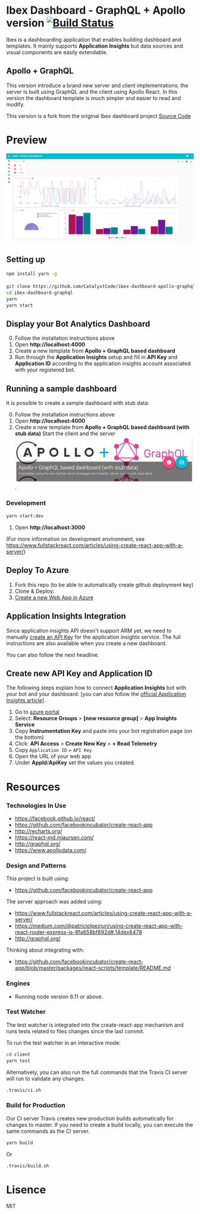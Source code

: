 # Ibex Dashboard - GraphQL + Apollo version [![Build Status](https://travis-ci.org/CatalystCode/ibex-dashboard-apollo-graphql.svg?branch=agql-server-endpoint)](https://travis-ci.org/CatalystCode/ibex-dashboard-apollo-graphql)

Ibex is a dashboarding application that enables building dashboard and templates.
It mainly supports **Application Insights** but data sources and visual components are easily extendable.

## Apollo + GraphQL
This version introduce a brand new server and client implementations, the server is built using GraphQL and the client using Apollo React.
In this version the dashboard template is much simpler and easier to read and modify.

This version is a fork from the original Ibex dashboard project [Source Code](https://github.com/CatalystCode/ibex-dashboard)

# Preview

[![Preview](/docs/bot-framework-apollo-gql-preview.png)](/docs/bot-framework-apollo-gql-preview.png)

## Setting up

```bash
npm install yarn -g

git clone https://github.com/CatalystCode/ibex-dashboard-apollo-graphql
cd ibex-dashboard-graphql
yarn
yarn start
```

## Display your Bot Analytics Dashboard
0. Follow the installation instructions above
1. Open **http://localhost:4000**
2. Create a new template from **Apollo + GraphQL based dashboard**
3. Run through the **Application Insights** setup and fill in **API Key** and **Application ID** according to the application insights account associated with your registered bot.

## Running a sample dashboard
It is possible to create a sample dashboard with stub data:

0. Follow the installation instructions above
1. Open **http://localhost:4000**
2. Create a new template from **Apollo + GraphQL based dashboard (with stub data)**
Start the client and the server
[![StubTemplate](/docs/template-for-sample.PNG)](/docs/template-for-sample.PNG).

### Development

```bash
yarn start:dev
```

1. Open **http://localhost:3000**

(For more information on development environment, see https://www.fullstackreact.com/articles/using-create-react-app-with-a-server/)

## Deploy To Azure

1. Fork this repo (to be able to automatically create github deployment key)
2. Clone & Deploy:
3. [Create a new Web App in Azure](https://docs.microsoft.com/en-us/azure/app-service-web/app-service-continuous-deployment)

## Application Insights Integration

Since application insights API doesn't support ARM yet, we need to manually [create an API Key](https://dev.applicationinsights.io/documentation/Authorization/API-key-and-App-ID) for the application insights service.
The full instructions are also available when you create a new dashboard.

You can also follow the next headline.

## Create new API Key and Application ID

The following steps explain how to connect **Application Insights** bot with your bot and your dashboard:
[you can also follow the [official Application Insights article](https://dev.applicationinsights.io/documentation/Authorization/API-key-and-App-ID)].

1. Go to [azure portal](https://portal.azure.com)
2. Select: **Resource Groups** > **[new resource group]** > **App Insights Service**
3. Copy **Instrumentation Key** and paste into your bot registration page (on the bottom)
4. Click: **API Access** > **Create New Key** > **+ Read Telemetry**
5. Copy `Application ID` + `API Key`
6. Open the URL of your web app
7. Under **AppId**/**ApiKey** set the values you created.

# Resources

### Technologies In Use

* https://facebook.github.io/react/
* https://github.com/facebookincubator/create-react-app
* http://recharts.org/
* https://react-md.mlaursen.com/
* http://graphql.org/
* https://www.apollodata.com/

### Design and Patterns
This project is built using:

* https://github.com/facebookincubator/create-react-app

The server approach was added using:

* https://www.fullstackreact.com/articles/using-create-react-app-with-a-server/
* https://medium.com/@patriciolpezjuri/using-create-react-app-with-react-router-express-js-8fa658bf892d#.14dex6478
* http://graphql.org/

Thinking about integrating with:

* https://github.com/facebookincubator/create-react-app/blob/master/packages/react-scripts/template/README.md


### Engines

* Running node version 6.11 or above. 

### Test Watcher
The test watcher is integrated into the create-react-app mechanism and runs tests related to files changes since the last commit.

To run the test watcher in an interactive mode:

```bash
cd client
yarn test
```

Alternatively, you can also run the full commands that the Travis CI server
will run to validate any changes.

```bash
.travis/ci.sh
```

### Build for Production
Our CI server Travis creates new production builds automatically for changes
to master. If you need to create a build locally, you can execute the same
commands as the CI server.

```bash
yarn build
```

Or

```bash
.travis/build.sh
```

# Lisence
MIT